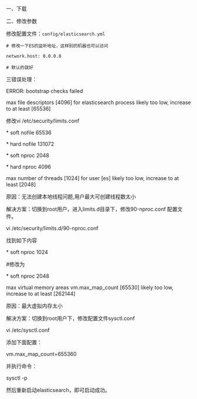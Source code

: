 一、下载

二、修改参数

修改配置文件：`config/elasticsearch.yml`

```
# 修改一下ES的监听地址，这样别的机器也可以访问
```

`network.host: 0.0.0.0`

```
# 默认的就好
```

三错误处理：

ERROR: bootstrap checks failed

max file descriptors \[4096\] for elasticsearch process likely too low, increase to at least \[65536\]

修改vi /etc/security/limits.conf

\* soft nofile 65536

\* hard nofile 131072

\* soft nproc 2048

\* hard nproc 4096

max number of threads \[1024\] for user \[es\] likely too low, increase to at least \[2048\]

原因：无法创建本地线程问题,用户最大可创建线程数太小

解决方案：切换到root用户，进入limits.d目录下，修改90-nproc.conf 配置文件。

vi /etc/security/limits.d/90-nproc.conf

找到如下内容

\* soft nproc 1024

\#修改为

\* soft nproc 2048

max virtual memory areas vm.max\_map\_count \[65530\] likely too low, increase to at least \[262144\]

原因：最大虚拟内存太小

解决方案：切换到root用户下，修改配置文件sysctl.conf



vi /etc/sysctl.conf

  


添加下面配置：

  


vm.max\_map\_count=655360

  


并执行命令：

  


sysctl -p

  


然后重新启动elasticsearch，即可启动成功。


